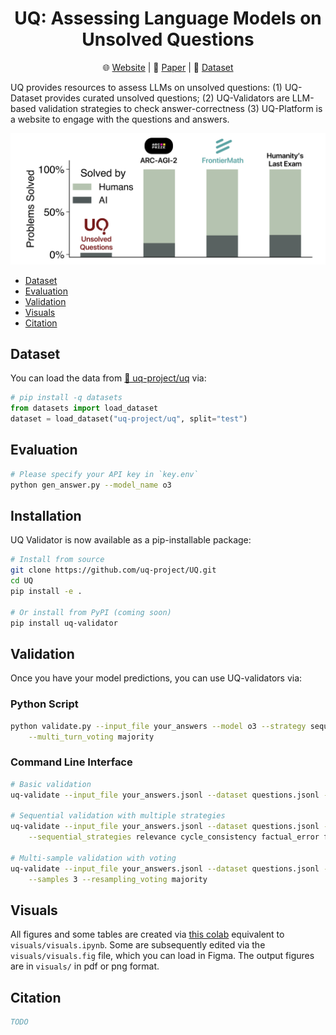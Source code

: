 <div align="center">

# UQ: Assessing Language Models on Unsolved Questions

🌐 [Website](https://uq.stanford.edu/) | 📄 [Paper](https://arxiv.org/abs/TODO) | 🤗 [Dataset](https://hf.co/datasets/uq-project/uq)

</div>

UQ provides resources to assess LLMs on unsolved questions: (1) UQ-Dataset provides curated unsolved questions; (2) UQ-Validators are LLM-based validation strategies to check answer-correctness (3) UQ-Platform is a website to engage with the questions and answers.

 <img src="visuals/uq.png"/>

- [Dataset](#dataset)
- [Evaluation](#evaluation)
- [Validation](#validation)
- [Visuals](#visuals)
- [Citation](#citation)

## Dataset

You can load the data from [🤗 uq-project/uq](https://huggingface.co/datasets/uq-project/uq) via:

```python
# pip install -q datasets
from datasets import load_dataset
dataset = load_dataset("uq-project/uq", split="test")
```

## Evaluation

```bash
# Please specify your API key in `key.env`
python gen_answer.py --model_name o3
```


## Installation

UQ Validator is now available as a pip-installable package:

```bash
# Install from source
git clone https://github.com/uq-project/UQ.git
cd UQ
pip install -e .

# Or install from PyPI (coming soon)
pip install uq-validator
```

## Validation

Once you have your model predictions, you can use UQ-validators via:

### Python Script

```bash
python validate.py --input_file your_answers --model o3 --strategy sequential --turns 3 \
    --multi_turn_voting majority
```

### Command Line Interface

```bash
# Basic validation
uq-validate --input_file your_answers.jsonl --dataset questions.jsonl --strategy relevance

# Sequential validation with multiple strategies
uq-validate --input_file your_answers.jsonl --dataset questions.jsonl --strategy sequential \
    --sequential_strategies relevance cycle_consistency factual_error final_answer

# Multi-sample validation with voting
uq-validate --input_file your_answers.jsonl --dataset questions.jsonl --strategy total_correctness \
    --samples 3 --resampling_voting majority
```

## Visuals

All figures and some tables are created via [this colab](TODO) equivalent to `visuals/visuals.ipynb`. Some are subsequently edited via the `visuals/visuals.fig` file, which you can load in Figma. The output figures are in `visuals/` in pdf or png format.

## Citation

```bibtex
TODO
```
